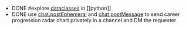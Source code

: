 - DONE #explore [dataclasses](https://docs.python.org/3/library/dataclasses.html) in [[python]]
- DONE use [chat.postEphemeral](https://api.slack.com/methods/chat.postEphemeral) and [chat.postMessage](https://api.slack.com/methods/chat.postMessage) to send career progression radar chart privately in a channel and DM the requester